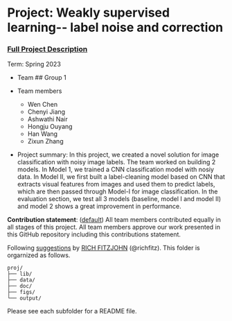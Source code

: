 # Project: Weakly supervised learning-- label noise and correction


### [Full Project Description](doc/project3_desc.md)

Term: Spring 2023

+ Team ## Group 1
+ Team members
	+ Wen Chen
	+ Chenyi Jiang
	+ Ashwathi Nair
	+ Hongju Ouyang
	+ Han Wang
	+ Zixun Zhang

+ Project summary: In this project, we created a novel solution for image classification with noisy image labels. The team worked on building 2 models. In Model 1, we trained a CNN classification model with nosiy data. In Model II, we first built a label-cleaning model based on CNN that extracts visual features from images and used them to predict labels, which are then passed through Model-I for image classification. In the evaluation section, we test all 3 models (baseline, model I and model II) and model 2 shows a great improvement in performance.
	

**Contribution statement**: ([default](doc/a_note_on_contributions.md)) All team members contributed equally in all stages of this project. All team members approve our work presented in this GitHub repository including this contributions statement. 

Following [suggestions](http://nicercode.github.io/blog/2013-04-05-projects/) by [RICH FITZJOHN](http://nicercode.github.io/about/#Team) (@richfitz). This folder is orgarnized as follows.

```
proj/
├── lib/
├── data/
├── doc/
├── figs/
└── output/
```

Please see each subfolder for a README file.
